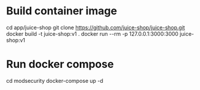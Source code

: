 # Build container image
cd app/juice-shop
git clone https://github.com/juice-shop/juice-shop.git
docker build -t juice-shop:v1 .
docker run --rm -p 127.0.0.1:3000:3000 juice-shop:v1


# Run docker compose
cd modsecurity
docker-compose up -d